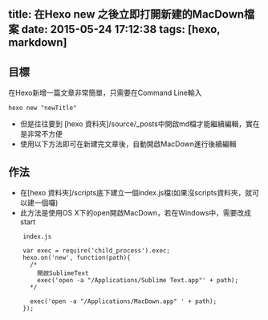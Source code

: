 title: 在Hexo new 之後立即打開新建的MacDown檔案
date: 2015-05-24 17:12:38
tags: [hexo, markdown]
---

## 目標

在Hexo新增一篇文章非常簡單，只需要在Command Line輸入

```
hexo new "newTitle"
```

- 但是往往要到 [hexo 資料夾]/source/\_posts中開啟md檔才能繼續編輯，實在是非常不方便
- 使用以下方法即可在新建完文章後，自動開啟MacDown進行後續編輯

<!-- more -->

## 作法

- 在[hexo 資料夾]/scripts底下建立一個index.js檔(如果沒scripts資料夾，就可以建一個囉)
- 此方法是使用OS X下的open開啟MacDown，若在Windows中，需要改成start

```
    index.js

    var exec = require('child_process').exec;
    hexo.on('new', function(path){
      /*
        開啟SublimeText
        exec('open -a "/Applications/Sublime Text.app"' + path);
      */

      exec('open -a "/Applications/MacDown.app" ' + path);
    });
```
